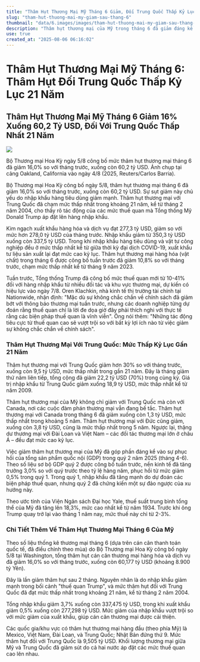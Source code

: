 ```yaml
---
title: "Thâm Hụt Thương Mại Mỹ Tháng 6 Giảm, Đối Trung Quốc Thấp Kỷ Lục"
slug: "tham-hut-thuong-mai-my-giam-sau-thang-6"
thumbnail: "data/6.images/images/tham-hut-thuong-mai-my-giam-sau-thang-6.webp"
description: "Thâm hụt thương mại của Mỹ trong tháng 6 đã giảm đáng kể 16 xuống 60,2 tỷ USD, với mức thâm hụt đối với Trung Quốc đạt mức thấp nhất trong 21 năm. Điều này được cho là do sự sụt giảm nhập khẩu và tác động của thuế quan."
use: true
created_at: "2025-08-06 06:16:02"
---
```


# Thâm Hụt Thương Mại Mỹ Tháng 6: Thâm Hụt Đối Trung Quốc Thấp Kỷ Lục 21 Năm

## Thâm Hụt Thương Mại Mỹ Tháng 6 Giảm 16% Xuống 60,2 Tỷ USD, Đối Với Trung Quốc Thấp Nhất 21 Năm

![](/images/20250806-00000000-reut-000-2-view.webp)

Bộ Thương mại Hoa Kỳ ngày 5/8 công bố mức thâm hụt thương mại tháng 6 đã giảm 16,0% so với tháng trước, xuống còn 60,2 tỷ USD. Ảnh chụp tại cảng Oakland, California vào ngày 4/8 (2025, Reuters/Carlos Barria).

Bộ Thương mại Hoa Kỳ công bố ngày 5/8, thâm hụt thương mại tháng 6 đã giảm 16,0% so với tháng trước, xuống còn 60,2 tỷ USD. Sự sụt giảm này chủ yếu do nhập khẩu hàng tiêu dùng giảm mạnh. Thâm hụt thương mại với Trung Quốc đã chạm mức thấp nhất trong khoảng 21 năm, kể từ tháng 2 năm 2004, cho thấy rõ tác động của các mức thuế quan mà Tổng thống Mỹ Donald Trump áp đặt lên hàng nhập khẩu.

Kim ngạch xuất khẩu hàng hóa và dịch vụ đạt 277,3 tỷ USD, giảm so với mức hơn 278,0 tỷ USD của tháng trước. Nhập khẩu giảm từ 350,3 tỷ USD xuống còn 337,5 tỷ USD. Trong khi nhập khẩu hàng tiêu dùng và vật tư công nghiệp đều ở mức thấp nhất kể từ giữa thời kỳ đại dịch COVID-19, xuất khẩu tư liệu sản xuất lại đạt mức cao kỷ lục. Thâm hụt thương mại hàng hóa (vật chất) trong tháng 6 được công bố tuần trước đã giảm 10,8% so với tháng trước, chạm mức thấp nhất kể từ tháng 9 năm 2023.

Tuần trước, Tổng thống Trump đã công bố mức thuế quan mới từ 10-41% đối với hàng nhập khẩu từ nhiều đối tác và khu vực thương mại, dự kiến có hiệu lực vào ngày 7/8. Oren Klachkin, nhà kinh tế thị trường tài chính tại Nationwide, nhận định: "Mặc dù sự không chắc chắn về chính sách đã giảm bớt với thông báo thương mại tuần trước, nhưng các doanh nghiệp từng dự đoán rằng thuế quan chỉ là lời đe dọa giờ đây phải thích nghi với thực tế rằng các biện pháp thuế quan là vĩnh viễn". Ông nói thêm: "Những tác động tiêu cực từ thuế quan cao sẽ vượt trội so với bất kỳ lợi ích nào từ việc giảm sự không chắc chắn về chính sách".

### Thâm Hụt Thương Mại Với Trung Quốc: Mức Thấp Kỷ Lục Gần 21 Năm

Thâm hụt thương mại với Trung Quốc giảm hơn 30% so với tháng trước, xuống còn 9,5 tỷ USD, mức thấp nhất trong gần 21 năm. Đây là tháng giảm thứ năm liên tiếp, tổng cộng đã giảm 22,2 tỷ USD (70%) trong cùng kỳ. Giá trị nhập khẩu từ Trung Quốc giảm xuống 18,9 tỷ USD, mức thấp nhất kể từ năm 2009.

Thâm hụt thương mại của Mỹ không chỉ giảm với Trung Quốc mà còn với Canada, nơi các cuộc đàm phán thương mại vẫn đang bế tắc. Thâm hụt thương mại với Canada trong tháng 6 đã giảm xuống còn 1,3 tỷ USD, mức thấp nhất trong khoảng 5 năm. Thâm hụt thương mại với Đức cũng giảm, xuống còn 3,8 tỷ USD, cũng là mức thấp nhất trong 5 năm. Ngược lại, thặng dư thương mại với Đài Loan và Việt Nam – các đối tác thương mại lớn ở châu Á – đều đạt mức cao kỷ lục.

Việc giảm thâm hụt thương mại của Mỹ đã góp phần đáng kể vào sự phục hồi của tổng sản phẩm quốc nội (GDP) trong quý 2 năm 2025 (tháng 4-6). Theo số liệu sơ bộ GDP quý 2 được công bố tuần trước, nền kinh tế đã tăng trưởng 3,0% so với quý trước theo tỷ lệ hàng năm, phục hồi từ mức giảm 0,5% trong quý 1. Trong quý 1, nhập khẩu đã tăng mạnh do dự đoán các biện pháp thuế quan, nhưng quý 2 đã chứng kiến một sự đảo ngược của xu hướng này.

Theo ước tính của Viện Ngân sách Đại học Yale, thuế suất trung bình tổng thể của Mỹ đã tăng lên 18,3%, mức cao nhất kể từ năm 1934. Trước khi ông Trump quay trở lại vào tháng 1 năm nay, mức thuế này chỉ từ 2-3%.

### Chi Tiết Thêm Về Thâm Hụt Thương Mại Tháng 6 Của Mỹ

Theo số liệu thống kê thương mại tháng 6 (dựa trên cán cân thanh toán quốc tế, đã điều chỉnh theo mùa) do Bộ Thương mại Hoa Kỳ công bố ngày 5/8 tại Washington, tổng thâm hụt cán cân thương mại hàng hóa và dịch vụ đã giảm 16,0% so với tháng trước, xuống còn 60,177 tỷ USD (khoảng 8.900 tỷ Yên).

Đây là lần giảm thâm hụt sau 2 tháng. Nguyên nhân là do nhập khẩu giảm mạnh trong bối cảnh "thuế quan Trump", và mức thâm hụt đối với Trung Quốc đã đạt mức thấp nhất trong khoảng 21 năm, kể từ tháng 2 năm 2004.

Tổng nhập khẩu giảm 3,7% xuống còn 337,475 tỷ USD, trong khi xuất khẩu giảm 0,5% xuống còn 277,298 tỷ USD. Mức giảm của nhập khẩu vượt trội so với mức giảm của xuất khẩu, giúp cán cân thương mại được cải thiện.

Các quốc gia/khu vực có thâm hụt thương mại hàng đầu (theo phía Mỹ) là Mexico, Việt Nam, Đài Loan, và Trung Quốc; Nhật Bản đứng thứ 9. Mức thâm hụt đối với Trung Quốc là 9,505 tỷ USD. Khối lượng thương mại giữa Mỹ và Trung Quốc đã giảm sút do cả hai nước áp đặt các mức thuế quan cao lên nhau.